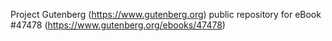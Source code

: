 Project Gutenberg (https://www.gutenberg.org) public repository for eBook #47478 (https://www.gutenberg.org/ebooks/47478)
